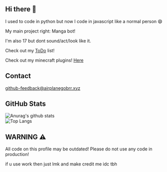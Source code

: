 

## Hi there :wave:

I used to code in python but now I code in javascript like a normal person 😄

My main project right:
Manga bot!

I'm also 17 but dont sound/act/look like it.

Check out my [ToDo](https://github.com/AirplanegoBrr/todo) list!

Check out my minecraft plugins! [Here](https://www.spigotmc.org/members/gamesky1234661.1106310/#resources)

## Contact

[github-feedback@airplanegobrr.xyz](mailto:github-feedback@airplanegobrr.xyz)


## GitHub Stats 
![Anurag's github stats](https://github-readme-stats.vercel.app/api?username=AirplaneGoBrr&show_icons=true&theme=dark)<br>
![Top Langs](https://github-readme-stats.vercel.app/api/top-langs/?username=AirplaneGoBrr&theme=dark)

## WARNING ⚠
All code on this profile may be outdated! Please do not use any code in production!

if u use work then just lmk and make credit me idc tbh
